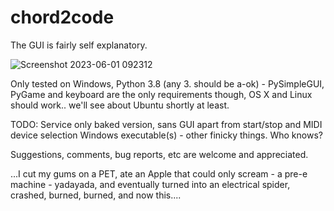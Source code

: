 # chord2code

The GUI is fairly self explanatory.

![Screenshot 2023-06-01 092312](https://github.com/tripstych/chord2code/assets/134851685/41ca8ba2-f095-4171-bfac-2de74bf4784b)

Only tested on Windows, Python 3.8 (any 3. should be a-ok) -  PySimpleGUI, PyGame and keyboard are the only requirements though, OS X and Linux should work.. we'll see about Ubuntu shortly at least.

TODO: 
Service only baked version, sans GUI apart from start/stop and MIDI device selection
Windows executable(s) - other finicky things.  Who knows? 

Suggestions, comments, bug reports, etc are welcome and appreciated.

...I cut my gums on a PET, ate an Apple that could only scream - a pre-e machine - yadayada, and eventually turned into an electrical spider, crashed, burned, burned, and now this....
